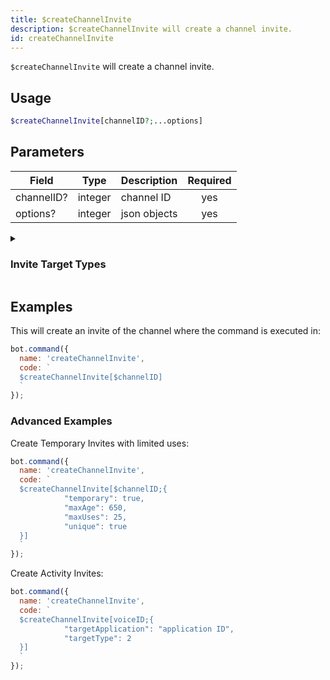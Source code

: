```yaml
---
title: $createChannelInvite 
description: $createChannelInvite will create a channel invite.
id: createChannelInvite
---
```


`$createChannelInvite` will create a channel invite.

## Usage

```php
$createChannelInvite[channelID?;...options]
```

## Parameters 


| Field     | Type    | Description                                        | Required |
|-----------|---------|----------------------------------------------------| :------: |
| channelID?    | integer  | channel ID                             | yes      |
| options?    | integer  | json objects                             | yes      |

<details>
  <summary><h3> Invite Target Types </h3></summary>

| TYPE         |   VALUE      |
| -------------------- | ------------------ |
| STREAM         | 1               |
| EMBEDDED_APPLICATION        | 2              |

</details>

## Examples

This will create an invite of the channel where the command is executed in:

```javascript
bot.command({
  name: 'createChannelInvite',
  code: `
  $createChannelInvite[$channelID]
  `
});
```

### Advanced Examples

Create Temporary Invites with limited uses:

```javascript
bot.command({
  name: 'createChannelInvite',
  code: `
  $createChannelInvite[$channelID;{
            "temporary": true,
            "maxAge": 650,
            "maxUses": 25,
            "unique": true
  }]
  `
});
```

Create Activity Invites:

```javascript
bot.command({
  name: 'createChannelInvite',
  code: `
  $createChannelInvite[voiceID;{
            "targetApplication": "application ID",
            "targetType": 2
  }]
  `
});
```
